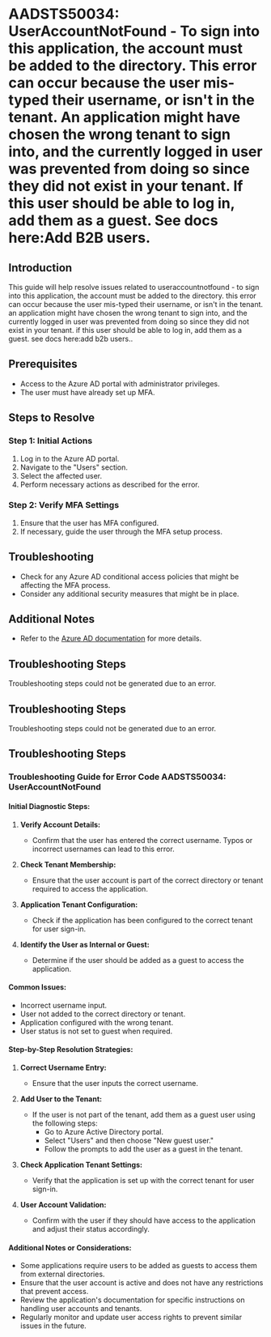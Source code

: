 # AADSTS50034: UserAccountNotFound - To sign into this application, the account must be added to the directory. This error can occur because the user mis-typed their username, or isn't in the tenant. An application might have chosen the wrong tenant to sign into, and the currently logged in user was prevented from doing so since they did not exist in your tenant. If this user should be able to log in, add them as a guest. See docs here:Add B2B users.

## Introduction
This guide will help resolve issues related to useraccountnotfound - to sign into this application, the account must be added to the directory. this error can occur because the user mis-typed their username, or isn't in the tenant. an application might have chosen the wrong tenant to sign into, and the currently logged in user was prevented from doing so since they did not exist in your tenant. if this user should be able to log in, add them as a guest. see docs here:add b2b users..

## Prerequisites
- Access to the Azure AD portal with administrator privileges.
- The user must have already set up MFA.

## Steps to Resolve

### Step 1: Initial Actions
1. Log in to the Azure AD portal.
2. Navigate to the "Users" section.
3. Select the affected user.
4. Perform necessary actions as described for the error.

### Step 2: Verify MFA Settings
1. Ensure that the user has MFA configured.
2. If necessary, guide the user through the MFA setup process.

## Troubleshooting
- Check for any Azure AD conditional access policies that might be affecting the MFA process.
- Consider any additional security measures that might be in place.

## Additional Notes
- Refer to the [Azure AD documentation](https://learn.microsoft.com/en-us/azure/active-directory/) for more details.


## Troubleshooting Steps
Troubleshooting steps could not be generated due to an error.

## Troubleshooting Steps
Troubleshooting steps could not be generated due to an error.

## Troubleshooting Steps
### Troubleshooting Guide for Error Code AADSTS50034: UserAccountNotFound

#### Initial Diagnostic Steps:
1. **Verify Account Details:**
   - Confirm that the user has entered the correct username. Typos or incorrect usernames can lead to this error.
   
2. **Check Tenant Membership:**
   - Ensure that the user account is part of the correct directory or tenant required to access the application.
   
3. **Application Tenant Configuration:**
   - Check if the application has been configured to the correct tenant for user sign-in.
   
4. **Identify the User as Internal or Guest:**
   - Determine if the user should be added as a guest to access the application.

#### Common Issues:
- Incorrect username input.
- User not added to the correct directory or tenant.
- Application configured with the wrong tenant.
- User status is not set to guest when required.

#### Step-by-Step Resolution Strategies:
1. **Correct Username Entry:**
   - Ensure that the user inputs the correct username.
   
2. **Add User to the Tenant:**
   - If the user is not part of the tenant, add them as a guest user using the following steps:
     - Go to Azure Active Directory portal.
     - Select "Users" and then choose "New guest user."
     - Follow the prompts to add the user as a guest in the tenant.
     
3. **Check Application Tenant Settings:**
   - Verify that the application is set up with the correct tenant for user sign-in.
   
4. **User Account Validation:**
   - Confirm with the user if they should have access to the application and adjust their status accordingly.

#### Additional Notes or Considerations:
- Some applications require users to be added as guests to access them from external directories.
- Ensure that the user account is active and does not have any restrictions that prevent access.
- Review the application's documentation for specific instructions on handling user accounts and tenants.
- Regularly monitor and update user access rights to prevent similar issues in the future.